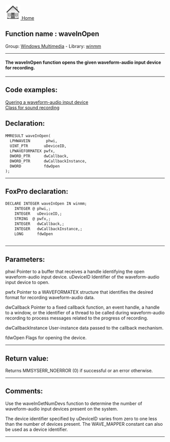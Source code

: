 [<img src="../../images/home.png"> Home ](https://github.com/VFPX/Win32API)  

## Function name : waveInOpen
Group: [Windows Multimedia](../../functions_group.md#Windows_Multimedia)  -  Library: [winmm](../../Libraries.md#winmm)  
***  


#### The waveInOpen function opens the given waveform-audio input device for recording.
***  


## Code examples:
[Quering a waveform-audio input device](../../samples/sample_366.md)  
[Class for sound recording](../../samples/sample_420.md)  

## Declaration:
```foxpro  
MMRESULT waveInOpen(
  LPHWAVEIN       phwi,
  UINT_PTR       uDeviceID,
  LPWAVEFORMATEX pwfx,
  DWORD_PTR      dwCallback,
  DWORD_PTR      dwCallbackInstance,
  DWORD          fdwOpen
);  
```  
***  


## FoxPro declaration:
```foxpro  
DECLARE INTEGER waveInOpen IN winmm;
	INTEGER @ phwi,;
	INTEGER   uDeviceID,;
	STRING  @ pwfx,;
	INTEGER   dwCallback,;
	INTEGER   dwCallbackInstance,;
	LONG      fdwOpen
  
```  
***  


## Parameters:
phwi 
Pointer to a buffer that receives a handle identifying the open waveform-audio input device. 
uDeviceID 
Identifier of the waveform-audio input device to open.

pwfx 
Pointer to a WAVEFORMATEX structure that identifies the desired format for recording waveform-audio data. 

dwCallback 
Pointer to a fixed callback function, an event handle, a handle to a window, or the identifier of a thread to be called during waveform-audio recording to process messages related to the progress of recording.

dwCallbackInstance 
User-instance data passed to the callback mechanism. 

fdwOpen 
Flags for opening the device.   
***  


## Return value:
Returns MMSYSERR_NOERROR (0) if successful or an error otherwise.   
***  


## Comments:
Use the waveInGetNumDevs function to determine the number of waveform-audio input devices present on the system.   
  
The device identifier specified by uDeviceID varies from zero to one less than the number of devices present. The WAVE_MAPPER constant can also be used as a device identifier.  
  
***  

